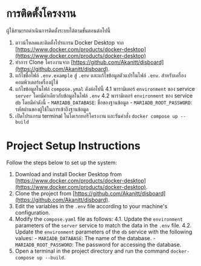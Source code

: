 # การติดตั้งโครงงาน

ผู้ใช้สามารถดำเนินการติดตั้งระบบได้ตามขั้นตอนต่อไปนี้

1. ดาวน์โหลดและติดตั้งโปรแกรม Docker Desktop จาก [https://www.docker.com/products/docker-desktop](https://www.docker.com/products/docker-desktop)
2. ทำการ Clone โครงงานจาก [https://github.com/Akanitt/disboard](https://github.com/Akanitt/disboard).
3. แก้ไขชื่อไฟล์ `.env.example` สู่ `.env` และแก้ไขข้อมูลตัวแปรในไฟล์ `.env`. สำหรับเครื่องคอมพิวเตอร์เครื่องผู้ใช้
4. แก้ไขข้อมูลในไฟล์ `compose.ymal` ดังต่อไปนี้
    4.1	พารามิเตอร์ `environment` ของ service `server`  โดยมีค่าเดียวกับข้อมูลในไฟล์ `.env`
    4.2	พารามิเตอร์ `environment` ของ service `db` โดยมีค่าดังนี้
        - `MARIADB_DATABASE`: ชื่อของฐานข้อมูล
        - `MARIADB_ROOT_PASSWORD`: รหัสผ่านของผู้ใช้ในการเข้าถึงฐานข้อมูล
5. เปิดโปรแกรม terminal ในไดเรกทอรีโครงงาน และรันคำสั่ง `docker compose up --build`

# Project Setup Instructions

Follow the steps below to set up the system:

1. Download and install Docker Desktop from [https://www.docker.com/products/docker-desktop](https://www.docker.com/products/docker-desktop).
2. Clone the project from [https://github.com/Akanitt/disboard](https://github.com/Akanitt/disboard).
3. Edit the variables in the `.env` file according to your machine's configuration.
4. Modify the `compose.yaml` file as follows:
   4.1. Update the `environment` parameters of the `server` service to match the data in the `.env` file.
   4.2. Update the `environment` parameters of the `db` service with the following values:
       - `MARIADB_DATABASE`: The name of the database.
       - `MARIADB_ROOT_PASSWORD`: The password for accessing the database.
5. Open a terminal in the project directory and run the command `docker-compose up --build`.